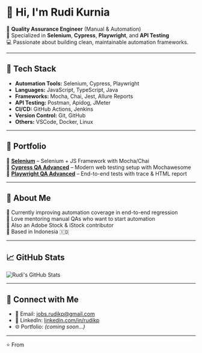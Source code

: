 # 👋 Hi, I'm Rudi Kurnia

💼 **Quality Assurance Engineer** (Manual & Automation)  
🔧 Specialized in **Selenium**, **Cypress**, **Playwright**, and **API Testing**  
💻 Passionate about building clean, maintainable automation frameworks.

---

## 🚀 Tech Stack
- **Automation Tools:** Selenium, Cypress, Playwright  
- **Languages:** JavaScript, TypeScript, Java  
- **Frameworks:** Mocha, Chai, Jest, Allure Reports  
- **API Testing:** Postman, Apidog, JMeter  
- **CI/CD:** GitHub Actions, Jenkins  
- **Version Control:** Git, GitHub  
- **Others:** VSCode, Docker, Linux

---

## 🧩 Portfolio
🔹 [**Selenium**](https://github.com/rudikp/portfolio-selenium) – Selenium + JS Framework with Mocha/Chai  
🔹 [**Cypress QA Advanced**](https://github.com/rudikp/cypress-qa-advanced) – Modern web testing setup with Mochawesome  
🔹 [**Playwright QA Advanced**](https://github.com/rudikp/playwright-qa-advanced) – End-to-end tests with trace & HTML report  

---

## 🧠 About Me
🌱 Currently improving automation coverage in end-to-end regression  
💬 Love mentoring manual QAs who want to start automation  
📸 Also an Adobe Stock & iStock contributor  
📍 Based in Indonesia 🇮🇩

---

## 📈 GitHub Stats
![Rudi's GitHub Stats](https://github-readme-stats.vercel.app/api?username=rudikp&show_icons=true&theme=tokyonight)

---

## 🤝 Connect with Me
- 📧 Email: [jobs.rudikp@gmail.com](mailto:jobs.rudikp@gmail.com)
- 💼 LinkedIn: [linkedin.com/in/rudikp](https://linkedin.com/in/rudikp)
- 🌐 Portfolio: *(coming soon...)*

---

⭐️ From

